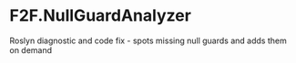# F2F.NullGuardAnalyzer
Roslyn diagnostic and code fix - spots missing null guards and adds them on demand
